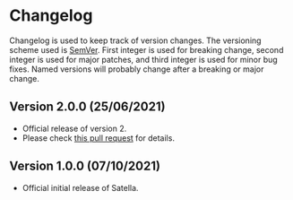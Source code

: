 # Changelog

Changelog is used to keep track of version changes. The versioning scheme used is [SemVer](https://semver.org/). First integer is used for breaking change, second integer is used for major patches, and third integer is used for minor bug fixes. Named versions will probably change after a breaking or major change.

## Version 2.0.0 (25/06/2021)

- Official release of version 2.
- Please check [this pull request](https://github.com/lauslim12/Satella/pull/1) for details.

## Version 1.0.0 (07/10/2021)

- Official initial release of Satella.
